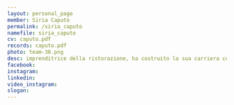 ```yaml
---
layout: personal_page
member: Siria Caputo
permalink: /siria_caputo
namefile: siria_caputo
cv: caputo.pdf
records: caputo.pdf
photo: team-38.png
desc: imprenditrice della ristorazione, ha costruito la sua carriera con impegno e lavoro di squadra. Dopo il diploma all’istituto alberghiero, ha maturato esperienza in hotel e ristoranti fino ad aprire il suo primo locale. Sa che fare impresa significa organizzare, risolvere problemi e costruire relazioni.
facebook: 
instagram: 
linkedin: 
video_instagram: 
slogan: 
---
```

